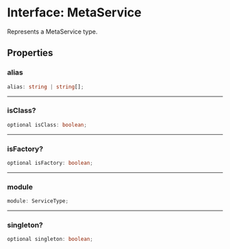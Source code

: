 # Interface: MetaService

Represents a MetaService type.

## Properties

### alias

```ts
alias: string | string[];
```

***

### isClass?

```ts
optional isClass: boolean;
```

***

### isFactory?

```ts
optional isFactory: boolean;
```

***

### module

```ts
module: ServiceType;
```

***

### singleton?

```ts
optional singleton: boolean;
```
